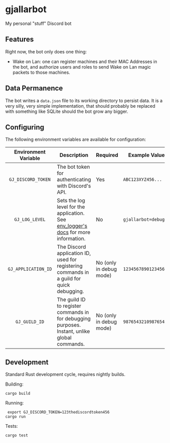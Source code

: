# gjallarbot
My personal "stuff" Discord bot

## Features

Right now, the bot only does one thing:
- Wake on Lan: one can register machines and their MAC Addresses in the bot, and authorize users and roles to send Wake
  on Lan magic packets to those machines.

## Data Permanence

The bot writes a `data.json` file to its working directory to persist data. It is a very silly, very simple
implementation, that should probably be replaced with something like SQLite should the bot grow any bigger.

## Configuring

The following environment variables are available for configuration:

| Environment Variable | Description                                                                                   | Required                | Example Value        |
|:--------------------:|-----------------------------------------------------------------------------------------------|-------------------------|----------------------|
|  `GJ_DISCORD_TOKEN`  | The bot token for authenticating with Discord's API.                                          | Yes                     | `ABC123XYZ456...`    |
|    `GJ_LOG_LEVEL`    | Sets the log level for the application. See [env_logger's docs][1] for more information.      | No                      | `gjallarbot=debug`   |
| `GJ_APPLICATION_ID`  | The Discord application ID, used for registering commands in a guild for quick debugging.     | No (only in debug mode) | `123456789012345678` |
|    `GJ_GUILD_ID`     | The guild ID to register commands in for debugging purposes. Instant, unlike global commands. | No (only in debug mode) | `987654321098765432` |

[1]: https://github.com/rust-cli/env_logger

## Development



Standard Rust development cycle, requires nightly builds.

Building:
```shell
cargo build
```

Running:
```shell
 export GJ_DISCORD_TOKEN=123thediscordtoken456
cargo run
```

Tests:
```shell
cargo test
```
